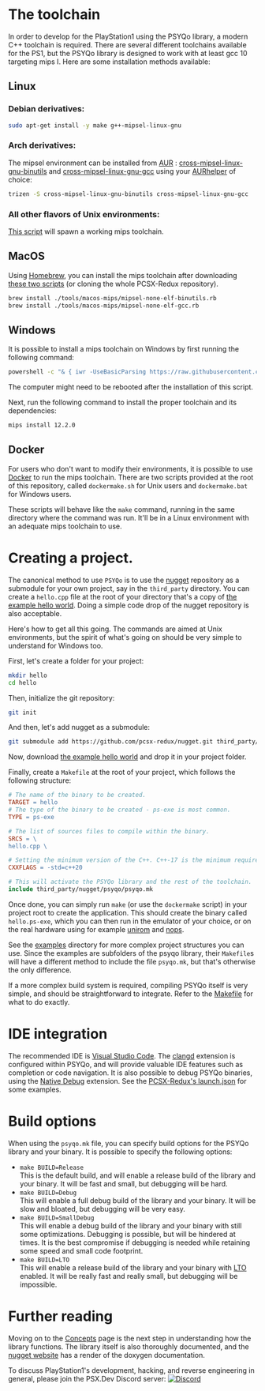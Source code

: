 # The toolchain
In order to develop for the PlayStation1 using the PSYQo library, a modern C++ toolchain is required. There are several different toolchains available for the PS1, but the PSYQo library is designed to work with at least gcc 10 targeting mips I. Here are some installation methods available:

## Linux
### Debian derivatives:

```bash
sudo apt-get install -y make g++-mipsel-linux-gnu
```

### Arch derivatives:
The mipsel environment can be installed from [AUR](https://wiki.archlinux.org/index.php/Aur) : [cross-mipsel-linux-gnu-binutils](https://aur.archlinux.org/packages/cross-mipsel-linux-gnu-binutils/) and [cross-mipsel-linux-gnu-gcc](https://aur.archlinux.org/packages/cross-mipsel-linux-gnu-gcc/) using your [AURhelper](https://wiki.archlinux.org/index.php/AUR_helpers) of choice:

```bash
trizen -S cross-mipsel-linux-gnu-binutils cross-mipsel-linux-gnu-gcc
```

### All other flavors of Unix environments:
[This script](https://github.com/grumpycoders/pcsx-redux/blob/main/tools/linux-mips/spawn-compiler.sh) will spawn a working mips toolchain.

## MacOS

Using [Homebrew](https://brew.sh/), you can install the mips toolchain after downloading [these two scripts](https://github.com/grumpycoders/pcsx-redux/tree/main/tools/macos-mips) (or cloning the whole PCSX-Redux repository).

```bash
brew install ./tools/macos-mips/mipsel-none-elf-binutils.rb
brew install ./tools/macos-mips/mipsel-none-elf-gcc.rb
```

## Windows

It is possible to install a mips toolchain on Windows by first running the following command:

```cmd
powershell -c "& { iwr -UseBasicParsing https://raw.githubusercontent.com/grumpycoders/pcsx-redux/main/mips.ps1 | iex }"
```

The computer might need to be rebooted after the installation of this script.

Next, run the following command to install the proper toolchain and its dependencies:

```cmd
mips install 12.2.0
```

## Docker
For users who don't want to modify their environments, it is possible to use [Docker](https://www.docker.com/) to run the mips toolchain. There are two scripts provided at the root of this repository, called `dockermake.sh` for Unix users and `dockermake.bat` for Windows users.

These scripts will behave like the `make` command, running in the same directory where the command was run. It'll be in a Linux environment with an adequate mips toolchain to use.

# Creating a project.

The canonical method to use `PSYQo` is to use the [nugget](https://github.com/pcsx-redux/nugget) repository as a submodule for your own project, say in the `third_party` directory. You can create a `hello.cpp` file at the root of your directory that's a copy of [the example hello world](examples/hello/hello.cpp). Doing a simple code drop of the nugget repository is also acceptable.

Here's how to get all this going. The commands are aimed at Unix environments, but the spirit of what's going on should be very simple to understand for Windows too.

First, let's create a folder for your project:

```bash
mkdir hello
cd hello
```

Then, initialize the git repository:
```bash
git init
```

And then, let's add nugget as a submodule:
```bash
git submodule add https://github.com/pcsx-redux/nugget.git third_party/nugget
```

Now, download [the example hello world](examples/hello/hello.cpp) and drop it in your project folder.

Finally, create a `Makefile` at the root of your project, which follows the following structure:

```makefile
# The name of the binary to be created.
TARGET = hello
# The type of the binary to be created - ps-exe is most common.
TYPE = ps-exe

# The list of sources files to compile within the binary.
SRCS = \
hello.cpp \

# Setting the minimum version of the C++. C++-17 is the minimum required version by PSYQo.
CXXFLAGS = -std=c++20

# This will activate the PSYQo library and the rest of the toolchain.
include third_party/nugget/psyqo/psyqo.mk
```

Once done, you can simply run `make` (or use the `dockermake` script) in your project root to create the application. This should create the binary called `hello.ps-exe`, which you can then run in the emulator of your choice, or on the real hardware using for example [unirom](https://github.com/JonathanDotCel/unirom8_bootdisc_and_firmware_for_ps1) and [nops](https://github.com/JonathanDotCel/NOTPSXSerial).

See the [examples](examples) directory for more complex project structures you can use. Since the examples are subfolders of the psyqo library, their `Makefile`s will have a different method to include the file `psyqo.mk`, but that's otherwise the only difference.

If a more complex build system is required, compiling PSYQo itself is very simple, and should be straightforward to integrate. Refer to the [Makefile](Makefile) for what to do exactly.

# IDE integration
The recommended IDE is [Visual Studio Code](https://code.visualstudio.com/). The [clangd](https://marketplace.visualstudio.com/items?itemName=llvm-vs-code-extensions.vscode-clangd) extension is configured within PSYQo, and will provide valuable IDE features such as completion or code navigation. It is also possible to debug PSYQo binaries, using the [Native Debug](https://marketplace.visualstudio.com/items?itemName=webfreak.debug) extension. See the [PCSX-Redux's launch.json](https://github.com/grumpycoders/pcsx-redux/blob/main/.vscode/launch.json) for some examples.

# Build options
When using the `psyqo.mk` file, you can specify build options for the PSYQo library and your binary. It is possible to specify the following options:

- `make BUILD=Release`  
This is the default build, and will enable a release build of the library and your binary. It will be fast and small, but debugging will be hard.
- `make BUILD=Debug`  
This will enable a full debug build of the library and your binary. It will be slow and bloated, but debugging will be very easy.
- `make BUILD=SmallDebug`  
This will enable a debug build of the library and your binary with still some optimizations. Debugging is possible, but will be hindered at times. It is the best compromise if debugging is needed while retaining some speed and small code footprint.
- `make BUILD=LTO`  
This will enable a release build of the library and your binary with [LTO](https://gcc.gnu.org/wiki/LinkTimeOptimization) enabled. It will be really fast and really small, but debugging will be impossible.

# Further reading
Moving on to the [Concepts](CONCEPTS.md) page is the next step in understanding how the library functions. The library itself is also thoroughly documented, and the [nugget website](https://pcsx-redux.github.io/nugget/) has a render of the doxygen documentation.

To discuss PlayStation1's development, hacking, and reverse engineering in general, please join the PSX.Dev Discord server: [![Discord](https://img.shields.io/discord/642647820683444236)](https://discord.gg/QByKPpH)
